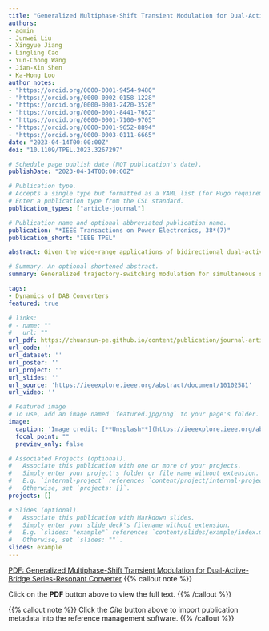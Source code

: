 ```yaml
---
title: "Generalized Multiphase-Shift Transient Modulation for Dual-Active-Bridge Series-Resonant Converter"
authors:
- admin
- Junwei Liu
- Xingyue Jiang
- Lingling Cao
- Yun-Chong Wang
- Jian-Xin Shen
- Ka-Hong Loo
author_notes:
- "https://orcid.org/0000-0001-9454-9480"
- "https://orcid.org/0000-0002-0158-1228"
- "https://orcid.org/0000-0003-2420-3526"
- "https://orcid.org/0000-0001-8441-7652"
- "https://orcid.org/0000-0001-7100-9705"
- "https://orcid.org/0000-0001-9652-8894"
- "https://orcid.org/0000-0003-0111-6665"
date: "2023-04-14T00:00:00Z" 
doi: "10.1109/TPEL.2023.3267297"

# Schedule page publish date (NOT publication's date).
publishDate: "2023-04-14T00:00:00Z"

# Publication type.
# Accepts a single type but formatted as a YAML list (for Hugo requirements).
# Enter a publication type from the CSL standard.
publication_types: ["article-journal"]

# Publication name and optional abbreviated publication name.
publication: "*IEEE Transactions on Power Electronics, 38*(7)"
publication_short: "IEEE TPEL"

abstract: Given the wide-range applications of bidirectional dual-active-bridge series-resonant converter (DABSRC), its complex nonlinear dynamic behavior is an interesting phenomenon that deserves attention of power electronics engineers. It is observed that if the control variables (i.e., phase-shift angles) are directly updated through conventional transient modulation, large-amplitude transient oscillations and dc offsets will be induced in the high-frequency-link voltages and currents during transient stage, which can ultimately degrade the converter's waveform quality significantly. The relatively few prior works in studying the transient oscillatory behavior of DABSRC have only focused on single-phase-shift modulation. In this article, a new transient modulation method referred to as generalized trajectory-switching modulation (GTSM) is first proposed for enhancing the transient performance of multiphase-shift modulated DABSRC. GTSM can simultaneously mitigate the problems of transient oscillations and dc offsets regardless of operation modes and power-flow directions, thus always ensuring safe transient operation. It also enables the resonant voltages and currents as well as magnetizing current to seamlessly reach the desired new steady-state values swiftly. Finally, the said theoretical claims are verified experimentally under both open loop and closed loop with model predictive control, and the influence of deviations from nominal resonant tank's parameters on GTSM is also considered.

# Summary. An optional shortened abstract.
summary: Generalized trajectory-switching modulation for simultaneous suppression of transient oscillations and dc offsets in dual-active-bridge series-resonant dc-dc converters.

tags:
- Dynamics of DAB Converters
featured: true

# links:
# - name: ""
#   url: ""
url_pdf: https://chuansun-pe.github.io/content/publication/journal-article/sun2023generalized/sun2023generalized.pdf
url_code: ''
url_dataset: ''
url_poster: ''
url_project: ''
url_slides: ''
url_source: 'https://ieeexplore.ieee.org/abstract/document/10102581'
url_video: ''

# Featured image
# To use, add an image named `featured.jpg/png` to your page's folder. 
image:
  caption: 'Image credit: [**Unsplash**](https://ieeexplore.ieee.org/abstract/document/10102581/figures#figures)'
  focal_point: ""
  preview_only: false

# Associated Projects (optional).
#   Associate this publication with one or more of your projects.
#   Simply enter your project's folder or file name without extension.
#   E.g. `internal-project` references `content/project/internal-project/index.md`.
#   Otherwise, set `projects: []`.
projects: []

# Slides (optional).
#   Associate this publication with Markdown slides.
#   Simply enter your slide deck's filename without extension.
#   E.g. `slides: "example"` references `content/slides/example/index.md`.
#   Otherwise, set `slides: ""`.
slides: example
---
```


[PDF: Generalized Multiphase-Shift Transient Modulation for Dual-Active-Bridge Series-Resonant Converter](https://chuansun-pe.github.io/content/publication/journal-article/sun2023generalized/sun2023generalized.pdf)
{{% callout note %}}

Click on the **PDF** button above to view the full text.
{{% /callout %}}

{{% callout note %}}
Click the *Cite* button above to import publication metadata into the reference management software.
{{% /callout %}}